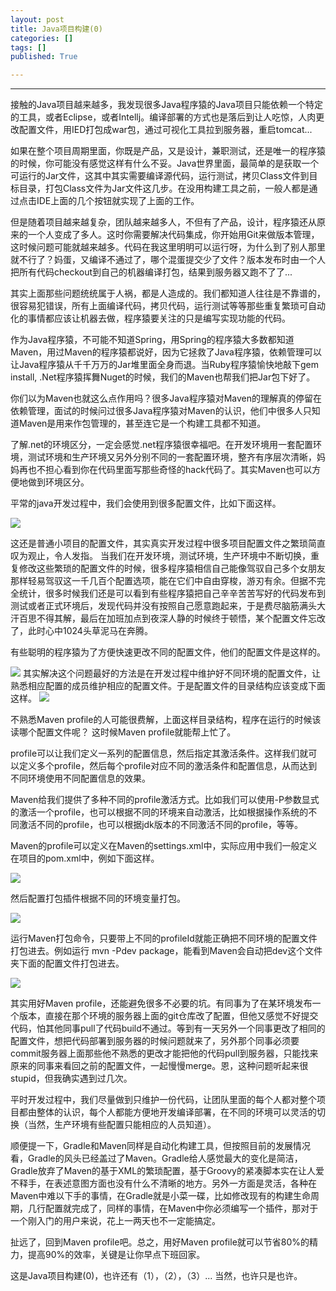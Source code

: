 ```yaml
---
layout: post
title: Java项目构建(0)
categories: []
tags: []
published: True

---
```

---
接触的Java项目越来越多，我发现很多Java程序猿的Java项目只能依赖一个特定的工具，或者Eclipse，或者Intellj。编译部署的方式也是落后到让人吃惊，人肉更改配置文件，用IED打包成war包，通过可视化工具拉到服务器，重启tomcat...

如果在整个项目周期里面，你既是产品，又是设计，兼职测试，还是唯一的程序猿的时候，你可能没有感觉这样有什么不妥。Java世界里面，最简单的是获取一个可运行的Jar文件，这其中其实需要编译源代码，运行测试，拷贝Class文件到目标目录，打包Class文件为Jar文件这几步。在没用构建工具之前，一般人都是通过点击IDE上面的几个按钮就实现了上面的工作。

但是随着项目越来越复杂，团队越来越多人，不但有了产品，设计，程序猿还从原来的一个人变成了多人。这时你需要解决代码集成，你开始用Git来做版本管理，这时候问题可能就越来越多。代码在我这里明明可以运行呀，为什么到了别人那里就不行了？妈蛋，又编译不通过了，哪个混蛋提交少了文件？版本发布时由一个人把所有代码checkout到自己的机器编译打包，结果到服务器又跑不了了...

其实上面那些问题统统属于人祸，都是人造成的。我们都知道人往往是不靠谱的，很容易犯错误，所有上面编译代码，拷贝代码，运行测试等等那些重复繁琐可自动化的事情都应该让机器去做，程序猿要关注的只是编写实现功能的代码。

作为Java程序猿，不可能不知道Spring，用Spring的程序猿大多数都知道Maven，用过Maven的程序猿都说好，因为它拯救了Java程序猿，依赖管理可以让Java程序猿从千千万万的Jar堆里面全身而退。当Ruby程序猿愉快地敲下gem install, .Net程序猿挥舞Nuget的时候，我们的Maven也帮我们把Jar包下好了。

你们以为Maven也就这么点作用吗？很多Java程序猿对Maven的理解真的停留在依赖管理，面试的时候问过很多Java程序猿对Maven的认识，他们中很多人只知道Maven是用来作包管理的，甚至连它是一个构建工具都不知道。

了解.net的环境区分，一定会感觉.net程序猿很幸福吧。在开发环境用一套配置环境，测试环境和生产环境又另外分别不同的一套配置环境，整齐有序层次清晰，妈妈再也不担心看到你在代码里面写那些奇怪的hack代码了。其实Maven也可以方便地做到环境区分。

平常的java开发过程中，我们会使用到很多配置文件，比如下面这样。

<img src="{{ site.url }}/assets/images/20151127/p1.png" />

这还是普通小项目的配置文件，其实真实开发过程中很多项目配置文件之繁琐简直叹为观止，令人发指。
当我们在开发环境，测试环境，生产环境中不断切换，重复修改这些繁琐的配置文件的时候，很多程序猿相信自己能像驾驭自己多个女朋友那样轻易驾驭这一千几百个配置选项，能在它们中自由穿梭，游刃有余。但据不完全统计，很多时候我们还是可以看到有些程序猿把自己辛辛苦苦写好的代码发布到测试或者正式环境后，发现代码并没有按照自己愿意跑起来，于是费尽脑筋满头大汗百思不得其解，最后在加班加点到夜深人静的时候终于顿悟，某个配置文件忘改了，此时心中1024头草泥马在奔腾。

有些聪明的程序猿为了方便快速更改不同的配置文件，他们的配置文件是这样的。

<img src="{{ site.url }}/assets/images/20151127/p6.png" />
其实解决这个问题最好的方法是在开发过程中维护好不同环境的配置文件，让熟悉相应配置的成员维护相应的配置文件。于是配置文件的目录结构应该变成下面这样。

<img src="{{ site.url }}/assets/images/20151127/p2.png" />

不熟悉Maven profile的人可能很费解，上面这样目录结构，程序在运行的时候该读哪个配置文件呢？
这时候Maven profile就能帮上忙了。

profile可以让我们定义一系列的配置信息，然后指定其激活条件。这样我们就可以定义多个profile，然后每个profile对应不同的激活条件和配置信息，从而达到不同环境使用不同配置信息的效果。

Maven给我们提供了多种不同的profile激活方式。比如我们可以使用-P参数显式的激活一个profile，也可以根据不同的环境来自动激活，比如根据操作系统的不同激活不同的profile，也可以根据jdk版本的不同激活不同的profile，等等。

Maven的profile可以定义在Maven的settings.xml中，实际应用中我们一般定义在项目的pom.xml中，例如下面这样。

<img src="{{ site.url }}/assets/images/20151127/p3.png" />

然后配置打包插件根据不同的环境变量打包。

<img src="{{ site.url }}/assets/images/20151127/p4.png" />

运行Maven打包命令，只要带上不同的profileId就能正确把不同环境的配置文件打包进去。例如运行 mvn -Pdev package，能看到Maven会自动把dev这个文件夹下面的配置文件打包进去。

<img src="{{ site.url }}/assets/images/20151127/p5.png" />

其实用好Maven profile，还能避免很多不必要的坑。有同事为了在某环境发布一个版本，直接在那个环境的服务器上面的git仓库改了配置，但他又感觉不好提交代码，怕其他同事pull了代码build不通过。等到有一天另外一个同事更改了相同的配置文件，想把代码部署到服务器的时候问题就来了，另外那个同事必须要commit服务器上面那些他不熟悉的更改才能把他的代码pull到服务器，只能找来原来的同事来看回之前的配置文件，一起慢慢merge。恩，这种问题听起来很stupid，但我确实遇到过几次。

平时开发过程中，我们尽量做到只维护一份代码，让团队里面的每个人都对整个项目都由整体的认识，每个人都能方便地开发编译部署，在不同的环境可以灵活的切换（当然，生产环境有些配置只能相应的人员知道）。

顺便提一下，Gradle和Maven同样是自动化构建工具，但按照目前的发展情况看，Gradle的风头已经盖过了Maven。Gradle给人感觉最大的变化是简洁，Gradle放弃了Maven的基于XML的繁琐配置，基于Groovy的紧凑脚本实在让人爱不释手，在表述意图方面也没有什么不清晰的地方。另外一方面是灵活，各种在Maven中难以下手的事情，在Gradle就是小菜一碟，比如修改现有的构建生命周期，几行配置就完成了，同样的事情，在Maven中你必须编写一个插件，那对于一个刚入门的用户来说，花上一两天也不一定能搞定。

扯远了，回到Maven profile吧。总之，用好Maven profile就可以节省80%的精力，提高90%的效率，关键是让你早点下班回家。

这是Java项目构建(0)，也许还有（1），（2），（3）...
当然，也许只是也许。






